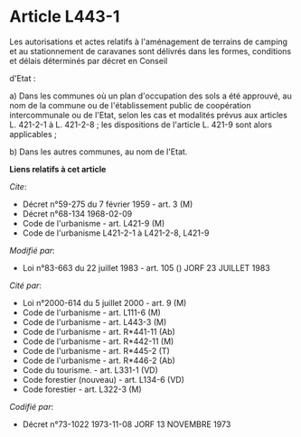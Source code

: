 # Article L443-1

Les autorisations et actes relatifs à l'aménagement de terrains de camping et au stationnement de caravanes sont délivrés
dans les formes, conditions et délais déterminés par décret en Conseil

d'Etat :

a) Dans les communes où un plan d'occupation des sols a été approuvé, au nom de la commune ou de l'établissement public de
coopération intercommunale ou de l'Etat, selon les cas et modalités prévus aux articles L. 421-2-1 à L. 421-2-8 ; les
dispositions de l'article L. 421-9 sont alors applicables ;

b) Dans les autres communes, au nom de l'Etat.

**Liens relatifs à cet article**

_Cite_:

  - Décret n°59-275 du 7 février 1959 - art. 3 (M)
  - Décret n°68-134 1968-02-09
  - Code de l'urbanisme - art. L421-9 (M)
  - Code de l'urbanisme L421-2-1 à L421-2-8, L421-9

_Modifié par_:

  - Loi n°83-663 du 22 juillet 1983 - art. 105 () JORF 23 JUILLET 1983

_Cité par_:

  - Loi n°2000-614 du 5 juillet 2000 - art. 9 (M)
  - Code de l'urbanisme - art. L111-6 (M)
  - Code de l'urbanisme - art. L443-3 (M)
  - Code de l'urbanisme - art. R*441-11 (Ab)
  - Code de l'urbanisme - art. R*442-11 (M)
  - Code de l'urbanisme - art. R*445-2 (T)
  - Code de l'urbanisme - art. R*446-2 (Ab)
  - Code du tourisme. - art. L331-1 (VD)
  - Code forestier (nouveau) - art. L134-6 (VD)
  - Code forestier - art. L322-3 (M)

_Codifié par_:

  - Décret n°73-1022 1973-11-08 JORF 13 NOVEMBRE 1973
